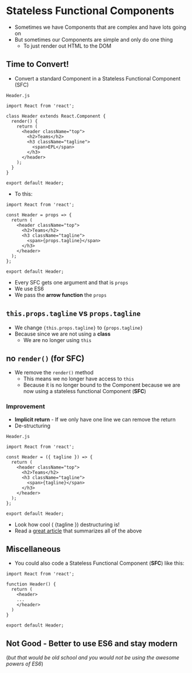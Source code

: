 # Stateless Functional Components
* Sometimes we have Components that are complex and have lots going on
* But sometimes our Components are simple and only do one thing
    - To just render out HTML to the DOM

## Time to Convert!
* Convert a standard Component in a Stateless Functional Component (SFC)

`Header.js`

```
import React from 'react';

class Header extends React.Component {
  render() {
    return (
      <header className="top">
        <h2>Teams</h2>
        <h3 className="tagline">
          <span>EPL</span>
        </h3>
      </header>
    );
  }
}

export default Header;
```

* To this:

```
import React from 'react';

const Header = props => {
  return (
    <header className="top">
      <h2>Teams</h2>
      <h3 className="tagline">
        <span>{props.tagline}</span>
      </h3>
    </header>
  );
};

export default Header;

```

* Every SFC gets one argument and that is `props`
* We use ES6
* We pass the **arrow function** the `props`

## `this.props.tagline` vs `props.tagline`
* We change `{this.props.tagline}` to `{props.tagline}` 
* Because since we are not using a **class**
    - We are no longer using `this`

## no `render()` (for SFC)
* We remove the `render()` method
  - This means we no longer have access to `this`
  - Because it is no longer bound to the Component because we are now using a stateless functional Component (**SFC**)

### Improvement
* **Implicit return** - If we only have one line we can remove the return
* De-structuring

`Header.js`

```
import React from 'react';

const Header = ({ tagline }) => {
  return (
    <header className="top">
      <h2>Teams</h2>
      <h3 className="tagline">
        <span>{tagline}</span>
      </h3>
    </header>
  );
};

export default Header;
```

* Look how cool ( {tagline }) destructuring is!
* Read a [great article](https://medium.com/@npverni/how-to-declare-react-components-in-2017-2a90d9f7984c) that summarizes all of the above

## Miscellaneous
* You could also code a Stateless Functional Component (**SFC**) like this: 

```
import React from 'react';

function Header() {
  return (
    <header>
    ...
    </header>
  )
}

export default Header;
```

## Not Good - Better to use ES6 and stay modern
(_but that would be old school and you would not be using the awesome powers of ES6_)


